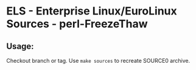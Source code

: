 # ELS - Enterprise Linux/EuroLinux Sources - perl-FreezeThaw
 
## Usage:
  Checkout branch or tag. Use `make sources` to recreate  SOURCE0 archive.
